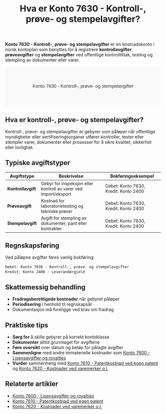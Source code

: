 ﻿---
title: "Hva er Konto 7630 - Kontroll-, prøve- og stempelavgifter?"
seoTitle: "7630"
description: '**Konto 7630 - Kontroll-, prøve- og stempelavgifter** er en kostnadskonto i norsk kontoplan som benyttes for å registrere **kontrollavgifter**, **prøveavgift...'
---

**Konto 7630 - Kontroll-, prøve- og stempelavgifter** er en kostnadskonto i norsk kontoplan som benyttes for å registrere **kontrollavgifter**, **prøveavgifter** og **stempelavgifter** ved offentlige kontrolltiltak, testing og stempling av dokumenter eller varer.

![Konto 7630 - Kontroll-, prøve- og stempelavgifter](7630-kontroll-prove-og-stempelavgifter-image.svg)

## Hva er kontroll-, prøve- og stempelavgifter?

Kontroll-, prøve- og stempelavgifter er gebyrer som påløper når offentlige myndigheter eller sertifiseringsorganer utfører kontroller, tester eller stempler varer, dokumenter eller prosesser for å sikre kvalitet, sikkerhet eller lovlighet.

## Typiske avgiftstyper

| Avgiftstype      | Beskrivelse                                              | Bokføringseksempel                                     |
|------------------|----------------------------------------------------------|--------------------------------------------------------|
| **Kontrollavgift** | Gebyr for inspeksjon eller kontroll av varer ved import/eksport | Debet: Konto 7630, Kredit: Konto 2400                  |
| **Prøveavgift**   | Kostnad for laboratorietesting og tekniske prøver        | Debet: Konto 7630, Kredit: Konto 2400                  |
| **Stempelavgift** | Avgift for stempling av dokumenter, pant eller kontrakter | Debet: Konto 7630, Kredit: Konto 2400                  |

## Regnskapsføring

Ved påløpne avgifter føres vanlig bokføring:

```text
Debet: Konto 7630 - Kontroll-, prøve- og stempelavgifter
Kredit: Konto 2400 - Leverandørgjeld
```

## Skattemessig behandling

- **Fradragsberettigede kostnader** når gebyret påløper
- **Periodisering** i henhold til regnskapsår
- Dokumentasjon må foreligge ved krav om fradrag

## Praktiske tips

- **Sørg for** å skille gebyrer på korrekt kontoklasse
- **Dokumenter** alltid grunnlaget for avgiftene
- **Føre oversikt** over datum og beløp for pålagte avgifter
- **Sammenligne** med andre immaterielle kostnader som [Konto 7600 - Lisensavgifter og royalties](/blogs/kontoplan/7600-lisensavgifter-og-royalties "Konto 7600 - Lisensavgifter og royalties")
- **Vurder** sammenheng med [Konto 7610 - Patentkostnad ved egen patent](/blogs/kontoplan/7610-patentkostnad-ved-egen-patent "Konto 7610 - Patentkostnad ved egen patent") og [Konto 7620 - Kostnader ved varemerker o.l.](/blogs/kontoplan/7620-kostnader-ved-varemerker-o-l "Konto 7620 - Kostnader ved varemerker o.l.")

## Relaterte artikler

- [Konto 7600 - Lisensavgifter og royalties](/blogs/kontoplan/7600-lisensavgifter-og-royalties "Konto 7600 - Lisensavgifter og royalties")
- [Konto 7610 - Patentkostnad ved egen patent](/blogs/kontoplan/7610-patentkostnad-ved-egen-patent "Konto 7610 - Patentkostnad ved egen patent")
- [Konto 7620 - Kostnader ved varemerker o.l.](/blogs/kontoplan/7620-kostnader-ved-varemerker-o-l "Konto 7620 - Kostnader ved varemerker o.l.")






